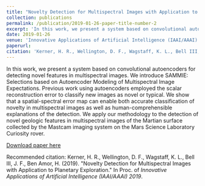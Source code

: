 ```yaml
---
title: "Novelty Detection for Multispectral Images with Application to Planetary Exploration"
collection: publications
permalink: /publication/2019-01-26-paper-title-number-2
excerpt: 'In this work, we present a system based on convolutional autoencoders for detecting novel features in multispectral images. We introduce SAMMIE: Selections based on Autoencoder Modeling of Multispectral Image Expectations. Previous work using autoencoders employed the scalar reconstruction error to classify new images as novel or typical. We show that a spatial-spectral error map can enable both accurate classification of novelty in multispectral images as well as human-comprehensible explanations of the detection. We apply our methodology to the detection of novel geologic features in multispectral images of the Martian surface collected by the Mastcam imaging system on the Mars Science Laboratory Curiosity rover.'
date: 2019-01-26
venue: 'Innovative Applications of Artificial Intelligence (IAAI/AAAI)'
paperurl: 
citation: 'Kerner, H. R., Wellington, D. F., Wagstaff, K. L., Bell III, J. F., Ben Amor, H. (2019). &quot;Novelty Detection for Multispectral Images with Application to Planetary Exploration.&quot; In Proc. of <i>Innovative Applications of Artificial Intelligence (IAAI/AAAI) 2019</i>.'
---
```

In this work, we present a system based on convolutional autoencoders for detecting novel features in multispectral images. We introduce SAMMIE: Selections based on Autoencoder Modeling of Multispectral Image Expectations. Previous work using autoencoders employed the scalar reconstruction error to classify new images as novel or typical. We show that a spatial-spectral error map can enable both accurate classification of novelty in multispectral images as well as human-comprehensible explanations of the detection. We apply our methodology to the detection of novel geologic features in multispectral images of the Martian surface collected by the Mastcam imaging system on the Mars Science Laboratory Curiosity rover.

[Download paper here](http://hannah-rae.github.io/files/Kerner_et_al_2019_IAAI.pdf)

Recommended citation: Kerner, H. R., Wellington, D. F., Wagstaff, K. L., Bell III, J. F., Ben Amor, H. (2019). &quot;Novelty Detection for Multispectral Images with Application to Planetary Exploration.&quot; In Proc. of <i>Innovative Applications of Artificial Intelligence (IAAI/AAAI) 2019</i>.